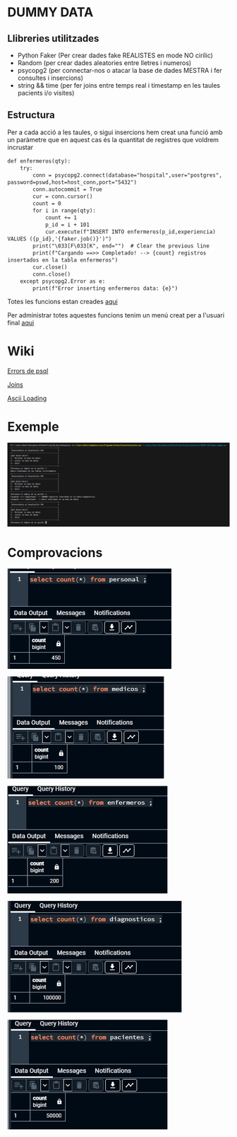 # DUMMY DATA

## Llibreries utilitzades

- Python Faker (Per crear dades fake REALISTES en mode NO cirílic)
- Random (per crear dades aleatories entre lletres i numeros)
- psycopg2 (per connectar-nos o atacar la base de dades MESTRA i fer consultes i insercions)
- string && time (per fer joins entre temps real i timestamp en les taules pacients i/o visites)

## Estructura

Per a cada acció a les taules, o sigui insercions hem creat una funció amb un paràmetre que en aquest cas és la quantitat de registres que voldrem incrustar

```
def enfermeros(qty):
    try:
        conn = psycopg2.connect(database="hospital",user="postgres", password=pswd,host=host_conn,port="5432")
        conn.autocommit = True
        cur = conn.cursor()
        count = 0
        for i in range(qty):
            count += 1
            p_id = i + 101
            cur.execute(f"INSERT INTO enfermeros(p_id,experiencia) VALUES ({p_id},'{faker.job()}')")
        print("\033[F\033[K", end="")  # Clear the previous line
        print(f"Cargando ==>> Completado! --> {count} registros insertados en la tabla enfermeros")
        cur.close()
        conn.close()
    except psycopg2.Error as e:
        print(f"Error inserting enfermeros data: {e}")
```
Totes les funcions estan creades [aqui](manipulacion_dummy.py)

Per administrar totes aquestes funcions tenim un menú creat per a l'usuari final [aqui](main_dummy.py)

# Wiki

[Errors de psql](https://www.psycopg.org/docs/errors.html)

[Joins](https://www.w3schools.com/python/ref_string_join.asp)

[Ascii Loading](https://www.ibm.com/docs/en/sdse/6.4.0?topic=configuration-ascii-characters-from-33-126)



# Exemple

![alt text](image.png)

# Comprovacions

![alt text](image-1.png)

![alt text](image-2.png)

![alt text](image-3.png)

![alt text](image-4.png)

![alt text](image-5.png)
